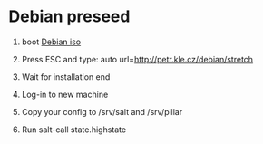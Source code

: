 Debian preseed
==============

1. boot [Debian iso](https://www.debian.org/CD/netinst/)

2. Press ESC and type: auto url=http://petr.kle.cz/debian/stretch

3. Wait for installation end

4. Log-in to new machine

5. Copy your config to /srv/salt and /srv/pillar

6. Run salt-call state.highstate
